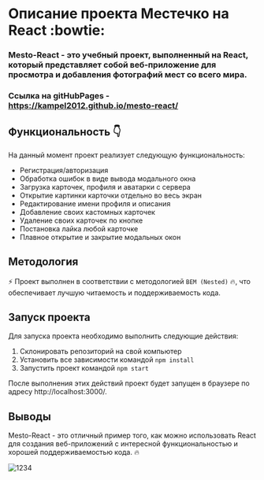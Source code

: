 # Описание проекта Местечко на React :bowtie:

### Mesto-React - это учебный проект, выполненный на React, который представляет собой веб-приложение для просмотра и добавления фотографий мест со всего мира.

### Ссылка на gitHubPages - https://kampel2012.github.io/mesto-react/

## Функциональность :point_down:

На данный момент проект реализует следующую функциональность:

- Регистрация/авторизация
- Обработка ошибок в виде вывода модального окна
- Загрузка карточек, профиля и аватарки с сервера
- Открытие картинки карточки отдельно во весь экран
- Редактирование имени профиля и описания
- Добавление своих кастомных карточек
- Удаление своих карточек по кнопке
- Постановка лайка любой карточке
- Плавное открытие и закрытие модальных окон

## Методология

:zap: Проект выполнен в соответствии с методологией `BEM (Nested)` :fire:, что обеспечивает лучшую читаемость и поддерживаемость кода.

## Запуск проекта

Для запуска проекта необходимо выполнить следующие действия:

1. Склонировать репозиторий на свой компьютер
2. Установить все зависимости командой `npm install`
3. Запустить проект командой `npm start`

После выполнения этих действий проект будет запущен в браузере по адресу http://localhost:3000/.

## Выводы

Mesto-React - это отличный пример того, как можно использовать React для создания веб-приложений с интересной функциональностью и хорошей поддерживаемостью кода. :fire:

![1234](https://github.com/Kampel2012/mesto-react/assets/117913798/8ea4ffe2-0038-404c-8288-6957f733ad5e)
